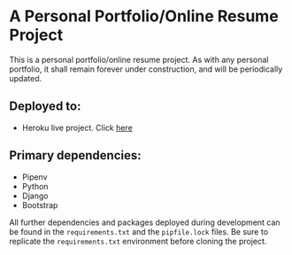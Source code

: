 # A Personal Portfolio/Online Resume Project

This is a personal portfolio/online resume project. As with any personal portfolio, it shall remain forever under construction, and will be periodically updated. 

## Deployed to:

-    Heroku live project. Click [here](https://rain-resume.herokuapp.com/)


## Primary dependencies:

- Pipenv
- Python
- Django
- Bootstrap

All further dependencies and packages deployed during development can be found in the `requirements.txt` and the `pipfile.lock` files. Be sure to replicate the `requirements.txt` environment before cloning the project.

